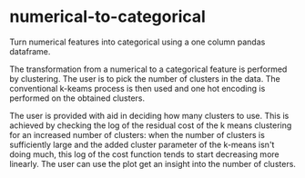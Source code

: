 # numerical-to-categorical
Turn numerical features into categorical using a one column pandas dataframe. 

The transformation from a numerical to a categorical feature is performed by clustering. The user is to pick the number of clusters in the data. The conventional k-keams process is then used and one hot encoding is performed on the obtained clusters. 

The user is provided with aid in deciding how many clusters to use. This is achieved by checking the log of the residual cost of the k means clustering for an increased number of clusters: when the number of clusters is sufficiently large and the added cluster parameter of the k-means isn't doing much, this log of the cost function tends to start decreasing more linearly. The user can use the plot get an insight into the number of clusters.
